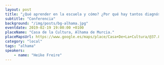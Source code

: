 ```yaml
---
layout: post
title: "¿Qué aprender en la escuela y cómo? ¿Por qué hay tantos diagnósticos de hiperactividad y déficit de atención? ¿Qué les está pasando a los niños?"
subtitle: "Conferencia"
background: "/img/posts/bg-alhama.jpg"
eventdate: 2019-02-19 19:00:00 +0100
placeName: "Casa de la Cultura, Alhama de Murcia."
placeMapsUrl: https://www.google.es/maps/place/Casa+De+La+Cultura/@37.8508669,-1.4291304,17z/data=!3m1!4b1!4m5!3m4!1s0xd648e8dac18a665:0x8a353c478ef0cca2!8m2!3d37.8508627!4d-1.4269417
category: "local"
tags: "alhama"
speakers:
    - name: "Heike Freire"
---
```

